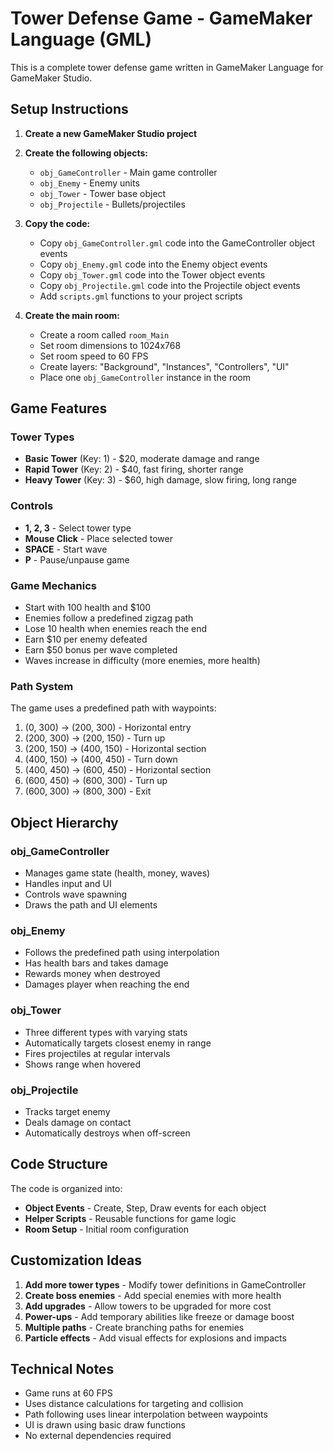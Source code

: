 # Tower Defense Game - GameMaker Language (GML)

This is a complete tower defense game written in GameMaker Language for GameMaker Studio.

## Setup Instructions

1. **Create a new GameMaker Studio project**
2. **Create the following objects:**
   - `obj_GameController` - Main game controller
   - `obj_Enemy` - Enemy units
   - `obj_Tower` - Tower base object
   - `obj_Projectile` - Bullets/projectiles

3. **Copy the code:**
   - Copy `obj_GameController.gml` code into the GameController object events
   - Copy `obj_Enemy.gml` code into the Enemy object events
   - Copy `obj_Tower.gml` code into the Tower object events
   - Copy `obj_Projectile.gml` code into the Projectile object events
   - Add `scripts.gml` functions to your project scripts

4. **Create the main room:**
   - Create a room called `room_Main`
   - Set room dimensions to 1024x768
   - Set room speed to 60 FPS
   - Create layers: "Background", "Instances", "Controllers", "UI"
   - Place one `obj_GameController` instance in the room

## Game Features

### Tower Types
- **Basic Tower** (Key: 1) - $20, moderate damage and range
- **Rapid Tower** (Key: 2) - $40, fast firing, shorter range
- **Heavy Tower** (Key: 3) - $60, high damage, slow firing, long range

### Controls
- **1, 2, 3** - Select tower type
- **Mouse Click** - Place selected tower
- **SPACE** - Start wave
- **P** - Pause/unpause game

### Game Mechanics
- Start with 100 health and $100
- Enemies follow a predefined zigzag path
- Lose 10 health when enemies reach the end
- Earn $10 per enemy defeated
- Earn $50 bonus per wave completed
- Waves increase in difficulty (more enemies, more health)

### Path System
The game uses a predefined path with waypoints:
1. (0, 300) → (200, 300) - Horizontal entry
2. (200, 300) → (200, 150) - Turn up
3. (200, 150) → (400, 150) - Horizontal section
4. (400, 150) → (400, 450) - Turn down
5. (400, 450) → (600, 450) - Horizontal section
6. (600, 450) → (600, 300) - Turn up
7. (600, 300) → (800, 300) - Exit

## Object Hierarchy

### obj_GameController
- Manages game state (health, money, waves)
- Handles input and UI
- Controls wave spawning
- Draws the path and UI elements

### obj_Enemy
- Follows the predefined path using interpolation
- Has health bars and takes damage
- Rewards money when destroyed
- Damages player when reaching the end

### obj_Tower
- Three different types with varying stats
- Automatically targets closest enemy in range
- Fires projectiles at regular intervals
- Shows range when hovered

### obj_Projectile
- Tracks target enemy
- Deals damage on contact
- Automatically destroys when off-screen

## Code Structure

The code is organized into:
- **Object Events** - Create, Step, Draw events for each object
- **Helper Scripts** - Reusable functions for game logic
- **Room Setup** - Initial room configuration

## Customization Ideas

1. **Add more tower types** - Modify tower definitions in GameController
2. **Create boss enemies** - Add special enemies with more health
3. **Add upgrades** - Allow towers to be upgraded for more cost
4. **Power-ups** - Add temporary abilities like freeze or damage boost
5. **Multiple paths** - Create branching paths for enemies
6. **Particle effects** - Add visual effects for explosions and impacts

## Technical Notes

- Game runs at 60 FPS
- Uses distance calculations for targeting and collision
- Path following uses linear interpolation between waypoints
- UI is drawn using basic draw functions
- No external dependencies required